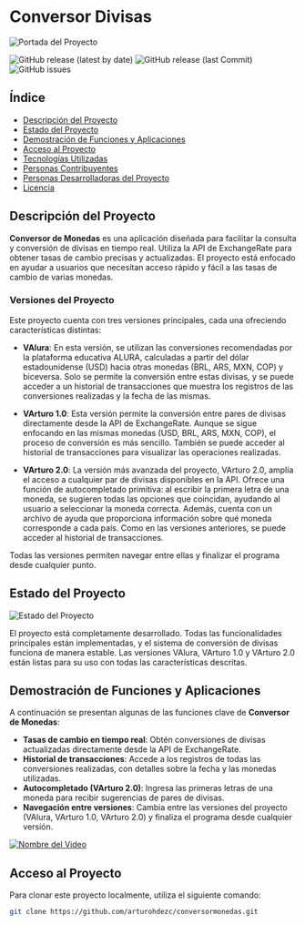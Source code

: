 # Conversor Divisas


![Portada del Proyecto](https://encrypted-tbn0.gstatic.com/images?q=tbn:ANd9GcTFV75-TfbePIknuC7TSnpPEwNZLDHAnWY66g&s) 


![GitHub release (latest by date)](https://img.shields.io/github/v/release/usuario/conversor-de-monedas)
![GitHub release (last Commit)](https://img.shields.io/badge/last_commit-22%2F09%2F2024-brightgreen)
![GitHub issues](https://img.shields.io/github/issues/usuario/conversor-de-monedas)


## Índice

- [Descripción del Proyecto](#descripción-del-proyecto)
- [Estado del Proyecto](#estado-del-proyecto)
- [Demostración de Funciones y Aplicaciones](#demostración-de-funciones-y-aplicaciones)
- [Acceso al Proyecto](#acceso-al-proyecto)
- [Tecnologías Utilizadas](#tecnologías-utilizadas)
- [Personas Contribuyentes](#personas-contribuyentes)
- [Personas Desarrolladoras del Proyecto](#personas-desarrolladoras-del-proyecto)
- [Licencia](#licencia)

## Descripción del Proyecto

**Conversor de Monedas** es una aplicación diseñada para facilitar la consulta y conversión de divisas en tiempo real. Utiliza la API de ExchangeRate para obtener tasas de cambio precisas y actualizadas. El proyecto está enfocado en ayudar a usuarios que necesitan acceso rápido y fácil a las tasas de cambio de varias monedas.

### Versiones del Proyecto

Este proyecto cuenta con tres versiones principales, cada una ofreciendo características distintas:

- **VAlura**: 
  En esta versión, se utilizan las conversiones recomendadas por la plataforma educativa ALURA, calculadas a partir del dólar estadounidense (USD) hacia otras monedas (BRL, ARS, MXN, COP) y biceversa. Solo se permite la conversión entre estas divisas, y se puede acceder a un historial de transacciones que muestra los registros de las conversiones realizadas y la fecha de las mismas.

- **VArturo 1.0**: 
  Esta versión permite la conversión entre pares de divisas directamente desde la API de ExchangeRate. Aunque se sigue enfocando en las mismas monedas (USD, BRL, ARS, MXN, COP), el proceso de conversión es más sencillo. También se puede acceder al historial de transacciones para visualizar las operaciones realizadas.

- **VArturo 2.0**: 
  La versión más avanzada del proyecto, VArturo 2.0, amplía el acceso a cualquier par de divisas disponibles en la API. Ofrece una función de autocompletado primitiva: al escribir la primera letra de una moneda, se sugieren todas las opciones que coincidan, ayudando al usuario a seleccionar la moneda correcta. Además, cuenta con un archivo de ayuda que proporciona información sobre qué moneda corresponde a cada país. Como en las versiones anteriores, se puede acceder al historial de transacciones.

Todas las versiones permiten navegar entre ellas y finalizar el programa desde cualquier punto.

## Estado del Proyecto

![Estado del Proyecto](https://img.shields.io/badge/estado-terminado-brightgreen)

El proyecto está completamente desarrollado. Todas las funcionalidades principales están implementadas, y el sistema de conversión de divisas funciona de manera estable. Las versiones VAlura, VArturo 1.0 y VArturo 2.0 están listas para su uso con todas las características descritas.

## Demostración de Funciones y Aplicaciones

A continuación se presentan algunas de las funciones clave de **Conversor de Monedas**:

- **Tasas de cambio en tiempo real**: Obtén conversiones de divisas actualizadas directamente desde la API de ExchangeRate.
- **Historial de transacciones**: Accede a los registros de todas las conversiones realizadas, con detalles sobre la fecha y las monedas utilizadas.
- **Autocompletado (VArturo 2.0)**: Ingresa las primeras letras de una moneda para recibir sugerencias de pares de divisas.
- **Navegación entre versiones**: Cambia entre las versiones del proyecto (VAlura, VArturo 1.0, VArturo 2.0) y finaliza el programa desde cualquier versión.


[![Nombre del Video](https://img.youtube.com/vi/ID_DEL_VIDEO/0.jpg)](https://drive.google.com/file/d/18zi14s_RE2UHQNbUgZDwemAKWrKl16N3/view?usp=sharing)

## Acceso al Proyecto


Para clonar este proyecto localmente, utiliza el siguiente comando:

```bash
git clone https://github.com/arturohdezc/conversormonedas.git
